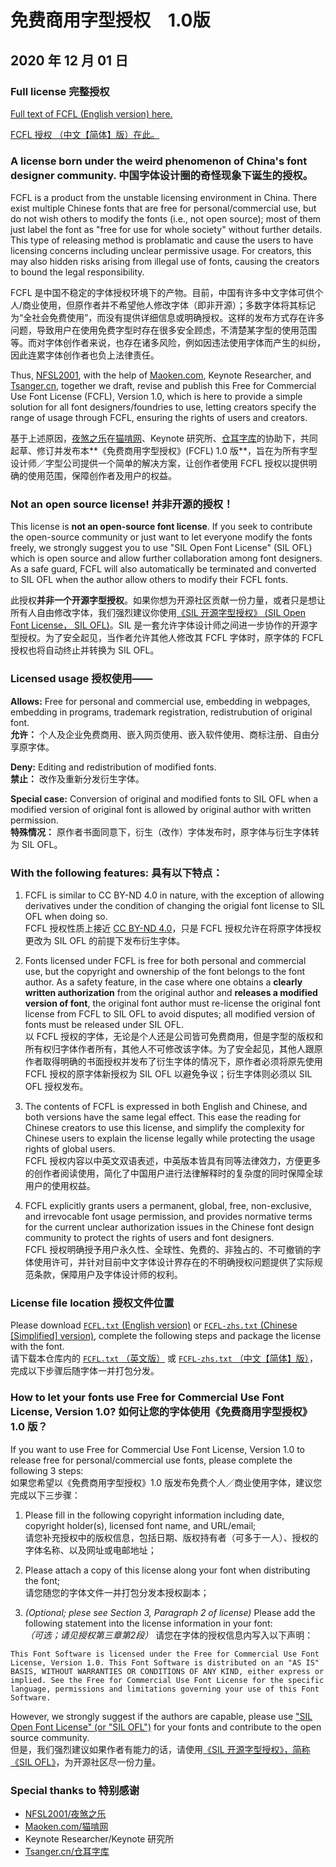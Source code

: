 # 免费商用字型授权　1.0版
## 2020 年 12 月 01 日

### Full license 完整授权

[Full text of FCFL (English version) here.](https://github.com/free-commercial-font-license-chinese/fcfl/blob/main/FCFL.txt)

[FCFL 授权 （中文【简体】版）在此。](https://github.com/free-commercial-font-license-chinese/fcfl/blob/main/FCFL-zhs.txt)

### A license born under the weird phenomenon of China's font designer community. 中国字体设计圈的奇怪现象下诞生的授权。

FCFL is a product from the unstable licensing environment in China. There exist multiple Chinese fonts that are free for personal/commercial use, but do not wish others to modify the fonts (i.e., not open source); most of them just label the font as "free for use for whole society" without further details. This type of releasing method is problamatic and cause the users to have licensing concerns including unclear permissive usage. For creators, this may also hidden risks arising from illegal use of fonts, causing the creators to bound the legal responsibility.

FCFL 是中国不稳定的字体授权环境下的产物。目前，中国有许多中文字体可供个人/商业使用，但原作者并不希望他人修改字体（即非开源）；多数字体将其标记为“全社会免费使用”，而没有提供详细信息或明确授权。这样的发布方式存在许多问题，导致用户在使用免费字型时存在很多安全顾虑，不清楚某字型的使用范围等。而对字体创作者来说，也存在诸多风险，例如因违法使用字体而产生的纠纷，因此连累字体创作者也负上法律责任。

Thus, [NFSL2001](https://github.com/NightFurySL2001), with the help of [Maoken.com](https://www.maoken.com/), Keynote Researcher, and [Tsanger.cn](http://tsanger.cn/), together we draft, revise and publish this Free for Commercial Use Font License (FCFL), Version 1.0, which is here to provide a simple solution for all font designers/foundries to use, letting creators specify the range of usage through FCFL, ensuring the rights of users and creators.

基于上述原因，[夜煞之乐](https://github.com/NightFurySL2001)在[猫啃网](https://www.maoken.com/)、Keynote 研究所、[仓耳字库](http://tsanger.cn/)的协助下，共同起草、修订并发布本**《免费商用字型授权》(FCFL) 1.0 版**，旨在为所有字型设计师／字型公司提供一个简单的解决方案，让创作者使用 FCFL 授权以提供明确的使用范围，保障创作者及用户的权益。

### Not an open source license! 并非开源的授权！

This license is **not an open-source font license**. If you seek to contribute the open-source community or just want to let everyone modify the fonts freely, we strongly suggest you to use "SIL Open Font License" (SIL OFL) which is open source and allow further collaboration among font designers. As a safe guard, FCFL will also automatically be terminated and converted to SIL OFL when the author allow others to modify their FCFL fonts.

此授权**并非一个开源字型授权**。如果你想为开源社区贡献一份力量，或者只是想让所有人自由修改字体，我们强烈建议你使用[《SIL 开源字型授权》 (SIL Open Font License， SIL OFL)](https://scripts.sil.org/OFL)。SIL 是一套允许字体设计师之间进一步协作的开源字型授权。为了安全起见，当作者允许其他人修改其 FCFL 字体时，原字体的 FCFL 授权也将自动终止并转换为 SIL OFL。

### Licensed usage 授权使用——

**Allows:** Free for personal and commercial use, embedding in webpages, embedding in programs, trademark registration, redistrubution of original font.  
**允许：** 个人及企业免费商用、嵌入网页使用、嵌入软件使用、商标注册、自由分享原字体。

**Deny:** Editing and redistribution of modified fonts.  
**禁止：** 改作及重新分发衍生字体。

**Special case:** Conversion of original and modified fonts to SIL OFL when a modified version of original font is allowed by original author with written permission.  
**特殊情况：** 原作者书面同意下，衍生（改作）字体发布时，原字体与衍生字体转为 SIL OFL。

### With the following features: 具有以下特点：

1. FCFL is similar to CC BY-ND 4.0 in nature, with the exception of allowing derivatives under the condition of changing the origial font license to SIL OFL when doing so.  
FCFL 授权性质上接近 [CC BY-ND 4.0](https://creativecommons.org/licenses/by-nd/4.0/)，只是 FCFL 授权允许在将原字体授权更改为 SIL OFL 的前提下发布衍生字体。

2. Fonts licensed under FCFL is free for both personal and commercial use, but the copyright and ownership of the font belongs to the font author. As a safety feature, in the case where one obtains a **clearly written authorization** from the original author and **releases a modified version of font**, the original font author must re-license the original font license from FCFL to SIL OFL to avoid disputes; all modified version of fonts must be released under SIL OFL.  
以 FCFL 授权的字体，无论是个人还是公司皆可免费商用，但是字型的版权和所有权归字体作者所有，其他人不可修改该字体。为了安全起见，其他人跟原作者取得明确的书面授权并发布了衍生字体的情况下，原作者必须将原先使用 FCFL 授权的原字体新授权为 SIL OFL 以避免争议；衍生字体则必须以 SIL OFL 授权发布。

3. The contents of FCFL is expressed in both English and Chinese, and both versions have the same legal effect. This ease the reading for Chinese creators to use this license, and simplify the complexity for Chinese users to explain the license legally while protecting the usage rights of global users.  
FCFL 授权内容以中英文双语表述，中英版本皆具有同等法律效力，方便更多的创作者阅读使用，简化了中国用户进行法律解释时的复杂度的同时保障全球用户的使用权益。

4. FCFL explicitly grants users a permanent, global, free, non-exclusive, and irrevocable font usage permission, and provides normative terms for the current unclear authorization issues in the Chinese font design community to protect the rights of users and font designers.  
FCFL 授权明确授予用户永久性、全球性、免费的、非独占的、不可撤销的字体使用许可，并针对目前中文字体设计界存在的不明确授权问题提供了实际规范条款，保障用户及字体设计师的权利。

### License file location 授权文件位置

Please download [`FCFL.txt` (English version)](https://github.com/free-commercial-font-license-chinese/fcfl/blob/main/FCFL.txt) or [`FCFL-zhs.txt` (Chinese [Simplified] version)](https://github.com/free-commercial-font-license-chinese/fcfl/blob/main/FCFL-zhs.txt), complete the following steps and package the license with the font.  
请下载本仓库内的 [`FCFL.txt` （英文版）](https://github.com/free-commercial-font-license-chinese/fcfl/blob/main/FCFL.txt) 或  [`FCFL-zhs.txt` （中文【简体】版）](https://github.com/free-commercial-font-license-chinese/fcfl/blob/main/FCFL-zhs.txt)，完成以下步骤后随字体一并打包分发。

### How to let your fonts use Free for Commercial Use Font License, Version 1.0? 如何让您的字体使用《免费商用字型授权》1.0 版？

If you want to use Free for Commercial Use Font License, Version 1.0 to release free for personal/commercial use fonts, please complete the following 3 steps:  
如果您希望以《免费商用字型授权》1.0 版发布免费个人／商业使用字体，建议您完成以下三步骤：

1. Please fill in the following copyright information including date, copyright holder(s), licensed font name, and URL/email;  
请您补充授权中的版权信息，包括日期、版权持有者（可多于一人）、授权的字体名称、以及网址或电邮地址；

2. Please attach a copy of this license along your font when distributing the font;  
请您随您的字体文件一并打包分发本授权副本；

3. *(Optional; plese see Section 3, Paragraph 2 of license)* Please add the following statement into the license information in your font:  
*（可选；请见授权第三章第2段）* 请您在字体的授权信息内写入以下声明：

```This Font Software is licensed under the Free for Commercial Use Font License, Version 1.0. This Font Software is distributed on an "AS IS" BASIS, WITHOUT WARRANTIES OR CONDITIONS OF ANY KIND, either express or implied. See the Free for Commercial Use Font License for the specific language, permissions and limitations governing your use of this Font Software.```

However, we strongly suggest if the authors are capable, please use ["SIL Open Font License" (or "SIL OFL")](https://scripts.sil.org/OFL) for your fonts and contribute to the open source community.  
但是，我们强烈建议如果作者有能力的话，请使用[《SIL 开源字型授权》，简称《SIL OFL》](https://scripts.sil.org/OFL)，为开源社区尽一份力量。

### Special thanks to 特别感谢

- [NFSL2001/夜煞之乐](https://github.com/NightFurySL2001)
- [Maoken.com/猫啃网](https://www.maoken.com/)
- Keynote Researcher/Keynote 研究所
- [Tsanger.cn/仓耳字库](http://tsanger.cn/)